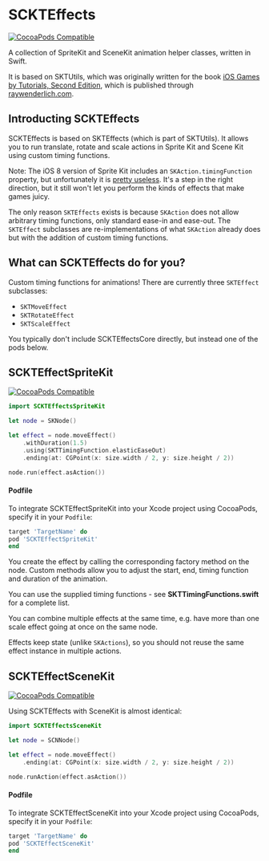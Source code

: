 # SCKTEffects

[![CocoaPods Compatible](https://img.shields.io/cocoapods/v/SCKTEffectsCore.svg)](https://img.shields.io/cocoapods/v/SCKTEffectsCore.svg)

A collection of SpriteKit and SceneKit animation helper classes, written in Swift.

It is based on SKTUtils, which was originally written for the book [iOS Games by Tutorials, Second Edition](http://raywenderlich.com/store/ios-games-by-tutorials), which is published through [raywenderlich.com](http://raywenderlich.com).

## Introducting SCKTEffects

SCKTEffects is based on SKTEffects (which is part of SKTUtils). It allows you to run translate, rotate and scale actions in Sprite Kit and Scene Kit using custom timing functions.

Note: The iOS 8 version of Sprite Kit includes an `SKAction.timingFunction` property, but unfortunately it is [pretty useless](https://openradar.appspot.com/radar?id=6464265753985024). It's a step in the right direction, but it still won't let you perform the kinds of effects that make games juicy.

The only reason `SKTEffects` exists is because `SKAction` does not allow arbitrary timing functions, only standard ease-in and ease-out. The `SKTEffect` subclasses are re-implementations of what `SKAction` already does but with the addition of custom timing functions.

## What can SCKTEffects do for you?

Custom timing functions for animations! There are currently three `SKTEffect` subclasses:

- `SKTMoveEffect`
- `SKTRotateEffect`
- `SKTScaleEffect`

You typically don't include SCKTEffectsCore directly, but instead one of the pods below.

## SCKTEffectSpriteKit

[![CocoaPods Compatible](https://img.shields.io/cocoapods/v/SCKTEffectsSpriteKit.svg)](https://img.shields.io/cocoapods/v/SCKTEffectsSpriteKit.svg)

```swift
import SCKTEffectsSpriteKit

let node = SKNode()

let effect = node.moveEffect()
    .withDuration(1.5)
    .using(SKTTimingFunction.elasticEaseOut)
    .ending(at: CGPoint(x: size.width / 2, y: size.height / 2))

node.run(effect.asAction())
```

#### Podfile

To integrate SCKTEffectSpriteKit into your Xcode project using CocoaPods, specify it in your `Podfile`:

```ruby
target 'TargetName' do
pod 'SCKTEffectSpriteKit'
end
```

You create the effect by calling the corresponding factory method on the node. Custom methods allow you to adjust the start, end, timing function and duration of the animation.

You can use the supplied timing functions - see **SKTTimingFunctions.swift** for a complete list.

You can combine multiple effects at the same time, e.g. have more than one scale effect going at once on the same node.

Effects keep state (unlike `SKActions`), so you should not reuse the same effect instance in multiple actions.

## SCKTEffectSceneKit

[![CocoaPods Compatible](https://img.shields.io/cocoapods/v/SCKTEffectsSpriteKit.svg)](https://img.shields.io/cocoapods/v/SCKTEffectsSpriteKit.svg)

Using SCKTEffects with SceneKit is almost identical:

```swift
import SCKTEffectsSceneKit

let node = SCNNode()

let effect = node.moveEffect()
    .ending(at: CGPoint(x: size.width / 2, y: size.height / 2))

node.runAction(effect.asAction())
```

#### Podfile

To integrate SCKTEffectSceneKit into your Xcode project using CocoaPods, specify it in your `Podfile`:

```ruby
target 'TargetName' do
pod 'SCKTEffectSceneKit'
end
```
